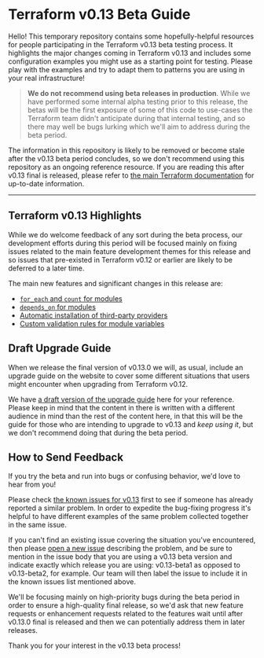 # Terraform v0.13 Beta Guide

Hello! This temporary repository contains some hopefully-helpful resources for
people participating in the Terraform v0.13 beta testing process. It highlights
the major changes coming in Terraform v0.13 and includes some configuration
examples you might use as a starting point for testing. Please play with the
examples and try to adapt them to patterns you are using in your real
infrastructure!

> **We do not recommend using beta releases in production**. While we have
> performed some internal alpha testing prior to this release, the betas will
> be the first exposure of some of this code to use-cases the Terraform team
> didn't anticipate during that internal testing, and so there may well be bugs
> lurking which we'll aim to address during the beta period.

The information in this repository is likely to be removed or become stale after
the v0.13 beta period concludes, so we don't recommend using this repository
as an ongoing reference resource. If you are reading this after v0.13 final is
released, please refer to
[the main Terraform documentation](https://www.terraform.io/docs/cli-index.html)
for up-to-date information.

---

## Terraform v0.13 Highlights

While we do welcome feedback of any sort during the beta process, our
development efforts during this period will be focused mainly on fixing issues
related to the main feature development themes for this release and so issues
that pre-existed in Terraform v0.12 or earlier are likely to be deferred to a
later time.

The main new features and significant changes in this release are:

* [`for_each` and `count` for modules](./module-repetition)
* [`depends_on` for modules](./module-depends)
* [Automatic installation of third-party providers](./provider-sources)
* [Custom validation rules for module variables](./variable-validation)

## Draft Upgrade Guide

When we release the final version of v0.13.0 we will, as usual, include an
upgrade guide on the website to cover some different situations that users
might encounter when upgrading from Terraform v0.12.

We have
[a draft version of the upgrade guide](./draft-upgrade-guide.md)
here for your reference. Please keep in mind that the content in there is
written with a different audience in mind than the rest of the content
here, in that this will be the guide for those who are intending to upgrade
to v0.13 and _keep using it_, but we don't recommend doing that during the
beta period.

## How to Send Feedback

If you try the beta and run into bugs or confusing behavior, we'd love to hear
from you!

Please check
[the known issues for v0.13](https://github.com/hashicorp/terraform/issues?q=is%3Aissue+label%3Av0.13)
first to see if someone has already reported a similar problem. In order to
expedite the bug-fixing progress it's helpful to have different examples of the
same problem collected together in the same issue.

If you can't find an existing issue covering the situation you've encountered,
then please [open a new issue](https://github.com/hashicorp/terraform/issues/new/choose)
describing the problem, and be sure to mention in the issue body that you
are using a v0.13 beta version and indicate exactly which release you are
using: v0.13-beta1 as opposed to v0.13-beta2, for example. Our team will then
label the issue to include it in the known issues list mentioned above.

We'll be focusing mainly on high-priority bugs during the beta period in order
to ensure a high-quality final release, so we'd ask that new feature requests
or enhancement requests related to the features wait until after v0.13.0 final
is released and then we can potentially address them in later releases.

Thank you for your interest in the v0.13 beta process!
